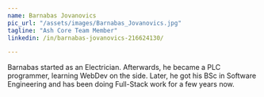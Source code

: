 ```yaml
---
name: Barnabas Jovanovics
pic_url: "/assets/images/Barnabas_Jovanovics.jpg"
tagline: "Ash Core Team Member"
linkedin: /in/barnabas-jovanovics-216624130/

---
```

Barnabas started as an Electrician. Afterwards, he became a PLC programmer, learning WebDev on the side. Later, he got his BSc in Software Engineering and has been doing Full-Stack work for a few years now.
